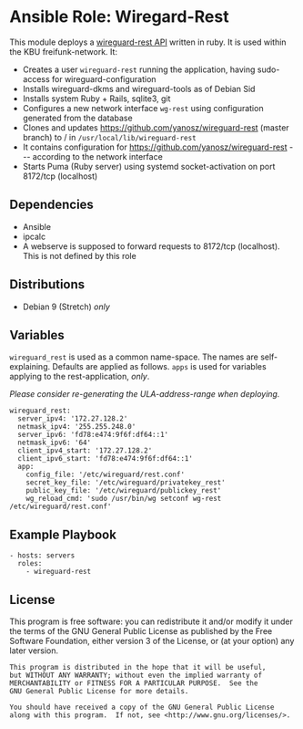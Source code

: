 # Ansible Role: Wiregard-Rest

This module deploys a [wireguard-rest API](https://github.com/yanosz/wireguard-rest)  written in ruby. It is used within the KBU freifunk-network. It:

- Creates a user `wireguard-rest` running the application, having sudo-access for wireguard-configuration
- Installs wireguard-dkms and wireguard-tools as of Debian Sid
- Installs system Ruby + Rails, sqlite3, git
- Configures a new network interface `wg-rest` using configuration generated from the database
- Clones and updates https://github.com/yanosz/wireguard-rest (master branch) to / in `/usr/local/lib/wireguard-rest`
- It contains configuration for https://github.com/yanosz/wireguard-rest --- according to the network interface
- Starts Puma (Ruby server) using systemd socket-activation on port 8172/tcp (localhost)

## Dependencies

* Ansible
* ipcalc
* A webserve is supposed to forward requests to 8172/tcp (localhost). This is not defined by this role

## Distributions

* Debian 9 (Stretch) *only*

## Variables
`wireguard_rest` is used as a common name-space. The names are self-explaining.
Defaults are applied as follows. `apps` is used for variables applying to the rest-application, *only*.

*Please consider re-generating the ULA-address-range when deploying.*

```
wireguard_rest:         
  server_ipv4: '172.27.128.2'
  netmask_ipv4: '255.255.248.0'
  server_ipv6: 'fd78:e474:9f6f:df64::1'
  netmask_ipv6: '64'
  client_ipv4_start: '172.27.128.2'
  client_ipv6_start: 'fd78:e474:9f6f:df64::1'
  app:
    config_file: '/etc/wireguard/rest.conf'
    secret_key_file: '/etc/wireguard/privatekey_rest'
    public_key_file: '/etc/wireguard/publickey_rest'
    wg_reload_cmd: 'sudo /usr/bin/wg setconf wg-rest /etc/wireguard/rest.conf'
```

## Example Playbook

```
- hosts: servers
  roles:
    - wireguard-rest
```

## License

This program is free software: you can redistribute it and/or modify
    it under the terms of the GNU General Public License as published by
    the Free Software Foundation, either version 3 of the License, or
    (at your option) any later version.

    This program is distributed in the hope that it will be useful,
    but WITHOUT ANY WARRANTY; without even the implied warranty of
    MERCHANTABILITY or FITNESS FOR A PARTICULAR PURPOSE.  See the
    GNU General Public License for more details.

    You should have received a copy of the GNU General Public License
    along with this program.  If not, see <http://www.gnu.org/licenses/>.
